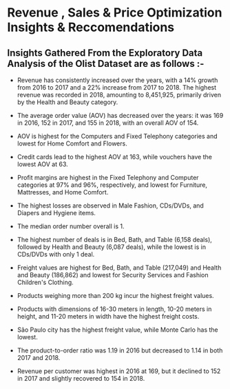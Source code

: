 # Revenue , Sales & Price Optimization Insights & Reccomendations 

## Insights Gathered From the Exploratory Data Analysis of the Olist Dataset are as follows :- 

*  Revenue has consistently increased over the years, with a 14% growth from 2016 to 2017 and a 22% increase from 2017 to 2018. The highest revenue was recorded in 2018, amounting to 8,451,925, primarily driven by the Health and Beauty category.

* The average order value (AOV) has decreased over the years: it was 169 in 2016, 152 in 2017, and 155 in 2018, with an overall AOV of 154.

* AOV is highest for the Computers and Fixed Telephony categories and lowest for Home Comfort and Flowers.

* Credit cards lead to the highest AOV at 163, while vouchers have the lowest AOV at 63.

* Profit margins are highest in the Fixed Telephony and Computer categories at 97% and 96%, respectively, and lowest for Furniture, Mattresses, and Home Comfort.

* The highest losses are observed in Male Fashion, CDs/DVDs, and Diapers and Hygiene items.

* The median order number overall is 1.

* The highest number of deals is in Bed, Bath, and Table (6,158 deals), followed by Health and Beauty (6,087 deals), while the lowest is in CDs/DVDs with only 1 deal.

* Freight values are highest for Bed, Bath, and Table (217,049) and Health and Beauty (186,862) and lowest for Security Services and Fashion Children's Clothing.

* Products weighing more than 200 kg incur the highest freight values.

* Products with dimensions of 16-30 meters in length, 10-20 meters in height, and 11-20 meters in width have the highest freight costs.

* São Paulo city has the highest freight value, while Monte Carlo has the lowest.

* The product-to-order ratio was 1.19 in 2016 but decreased to 1.14 in both 2017 and 2018.

* Revenue per customer was highest in 2016 at 169, but it declined to 152 in 2017 and slightly recovered to 154 in 2018.
